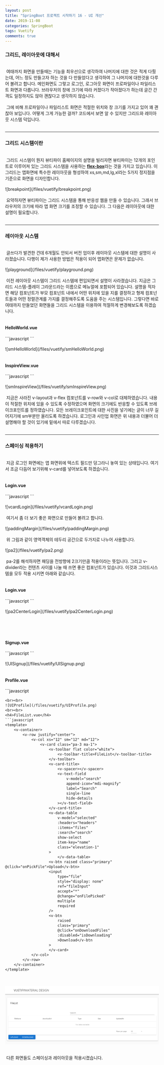 ```yaml
---
layout: post
title: "SpringBoot 프로젝트 시작하기 16 - UI 개선"
date: 2019-11-08
categories: SpringBoot
tags: Vuetify
comments: true
---
```

<div style="display:none;">
전체적인 ui 개선
</div>
<h3>그리드, 레이아웃에 대해서</h3>
<br>
&nbsp;여태까지 화면을 만들때는 기능을 최우선으로 생각하여 나머지에 대한 것은 적게 다뤘는데, 어느 정도 만들고자 하는 것을 다 만들었다고 생각하여 그 나머지에 대한것을 다루어 볼려고 합니다. 메인화면도 그렇고 로그인, 로그아웃 화면이 프로파일이나 파일리스트 화면과 다릅니다. 브라우저의 창에 크기에 따라 커졌다가 작아졌다가 하는데 글간 간격도 일정하지도 않아 괜찮다고 생각하지 않습니다.
<br><br>
&nbsp;그에 비해 프로파일이나 파일리스트 화면은 적절한 위치와 창 크기를 가지고 있어 꽤 괜찮아 보입니다. 어떻게 그게 가능한 걸까? 코드에서 보면 알 수 있지만 그리드와 레이아웃 시스템 덕입니다. 
<br><br>
<hr class="divider">
<h3>그리드 시스템이란</h3>
<br>
&nbsp;그리드 시스템이 뭔지 뷰티파이 홈페이지의 설명을 빌리자면 뷰티파이는 12개의 포인트로 이루어져 있는 그리드 시스템을 사용하는 <b><a href="https://vuetifyjs.com/en/components/grids#grid-system">flex-box</a></b>라는 것을 가지고 있습니다. 이 그리드는 앱화면에 특수한 레이아웃을 형성하여 xs,sm,md,lg,xl라는 5가지 정지점을 기준으로 화면을 디자인합니다.
<br><br>
![breakpoint](/files/vuetify/breakpoint.png)
<br><br>
&nbsp;요약하자면 뷰티파이는 그리드 시스템을 통해 반응성 웹을 만들 수 있습니다. 그래서 브라우저의 크기에 따라 앱 화면 크기를 조정할 수 있습니다. 그 다음은 레이아웃에 대한 설명이 필요합니다.
<br><br>
<hr class="divider">
<h3>레이아웃 시스템</h3>
<br>
&nbsp;글쓰다가 발견한 건데 6개월도 안되서 버전 업이후 레이아웃 시스템에 대한 설명이 사라졌습니다. 다행이 제가 사용한 방법은 적용이 되어 앱화면은 문제가 없습니다.
<br><br>
![playground](/files/vuetify/playground.png)
<br><br>
&nbsp;이전 레이아웃 시스템이 그리드 시스템에 편입되면서 설명이 사라졌습니다. 지금은 그리드 시스템-플레이 그라운드라는 이름으로 메뉴얼에 포함되어 있습니다. 설명을 적자면 해당 컴포넌트가 부모 컴포넌트 내에서 어떤 위치에 있을 지를 결정하고 형제 컴포넌트들과 어떤 정렬관계를 가지를 결정해주도록 도움을 주는 시스템입니다. 그렇다면 바로 여태까지 만들었던 화면들을 그리드 시스템을 이용하여 적절하게 변경해보도록 하겠습니다.
<br><br>
<h4>HelloWorld.vue</h4>
```javascript
<template>
  <v-container>
    <v-row align="start" justify="center">
      <v-col xs="12" sm="6" md="6">
        <v-col xs="12">
          <v-img :src="require('../assets/logo.svg')" class="my-3" contain height="200"></v-img>
        </v-col>

        <v-col class="mb-4">
          <h1 class="display-2 font-weight-bold mb-3">Welcome to Vuetify</h1>
          <p class="subheading font-weight-regular">
            For help and collaboration with other Vuetify developers,
            <br />please join our online
            <a
              href="https://community.vuetifyjs.com"
              target="_blank"
            >Discord Community</a>
          </p>
        </v-col>

        <v-col class="mb-5" xs="12">
          <h2 class="headline font-weight-bold mb-3">What's next?</h2>

          <v-layout justify-center>
            <a
              v-for="(next, i) in whatsNext"
              :key="i"
              :href="next.href"
              class="subheading mx-3"
              target="_blank"
            >{{ next.text }}</a>
          </v-layout>
        </v-col>

        <v-col class="mb-5" xs="12">
          <h2 class="headline font-weight-bold mb-3">Important Links</h2>

          <v-layout justify-center>
            <a
              v-for="(link, i) in importantLinks"
              :key="i"
              :href="link.href"
              class="subheading mx-3"
              target="_blank"
            >{{ link.text }}</a>
          </v-layout>
        </v-col>

        <v-col class="mb-5" xs="12">
          <h2 class="headline font-weight-bold mb-3">Ecosystem</h2>

          <v-layout justify-center>
            <a
              v-for="(eco, i) in ecosystem"
              :key="i"
              :href="eco.href"
              class="subheading mx-3"
              target="_blank"
            >{{ eco.text }}</a>
          </v-layout>
        </v-col>
      </v-col>
    </v-row>
  </v-container>
</template>
```
<br><br>
![smHelloWorld](/files/vuetify/smHelloWorld.png)
<br><br>
<h4>InspireView.vue</h4>
```javascript
<template>
  <v-row align="center" justify="center">
    <v-col align="center">
        <img src="../assets/logo.svg" alt="Vuetify.js" class="mb-5" />
        <blockquote class="text-xs-center">
          &#8220;First, solve the problem. Then, write the code.&#8221;
          <footer>
            <small>
              <em>&mdash;John Johnson</em>
            </small>
          </footer>
        </blockquote>
    </v-col>
  </v-row>
</template>
```
<br><br>
![smInspireView](/files/vuetify/smInspireView.png)
<br><br>
&nbsp;지금은 사라진 v-layout과 v-flex 컴포넌트를 v-row와 v-col로 대체하였습니다. 내용이 적절한 위치에 있을 수 있도록 수정하였으며 화면의 크기에도 반응할 수 있도록 브레이크포인트를 정하였습니다. 모든 브레이크포인트에 대한 사진을 넣기에는 글이 너무 길어지기에 sm부분만 올리도록 하겠습니다.
로그인과 사인업 화면은 위 내용과 더불어 더 설명해야 할 것이 있기에 밑에서 따로 다루겠습니다.
<br><br>
<hr class="divider">
<h3>스페이싱 적용하기</h3>
<br>
<div style="display:none;">
우선 카드 와 텍스트 필드로 작성
스페이싱의 필요성 설명
스페이싱 설명
스페이싱 적용
</div>
&nbsp;지금 로그인 화면에는 앱 화면위에 텍스트 필드만 덩그라니 놓여 있는 상태입니다. 여기서 조금 다듬어 보기위해 v-card를 넣어보도록 하겠습니다.
<br><br>
<h4>Login.vue</h4>
```javascript
<template>
  <v-form>
    <v-container>
      <v-row>
        <v-col xs="12" sm="6" md="6">
        <v-card>  
          <v-text-field v-model="email" :rules="emailRules" label="E-mail" required></v-text-field>
          <v-text-field
            v-model="password"
            :rules="passwordRules"
            :counter="8"
            type="password"
            label="Password"
            required
          ></v-text-field>
          <v-btn @click="onLogin">Login</v-btn>
        </v-card>
        </v-col>     
      </v-row>
    </v-container>
  </v-form>
</template>
```
<br><br>
![vcardLogin](/files/vuetify/vcardLogin.png)
<br><br>
&nbsp;여기서 좀 더 보기 좋은 화면으로 만들어 볼려고 합니다.
<br><br>
![paddingMargin](/files/vuetify/paddingMargin.png)
<br><br>
&nbsp;위 그림과 같이 영역객체의 테두리 공간으로 두가지로 나누어 사용합니다. 
<br><br>
![pa2](/files/vuetify/pa2.png)
<br><br>
&nbsp;pa-2를 해석하자면 패딩을 전방향에 2크기만큼 적용이라는 뜻입니다. 그리고 v-divider라는 컨텐츠 사이를 나눌 때 쓰면 좋은 컴포넌트가 있습니다. 이것과 그리드시스템을 모두 적용 시키면 아래와 같습니다.
<br><br>
<h4>Login.vue</h4>
```javascript
<template>
  <v-form>
    <v-container>
      <v-row justify="center">
        <v-col xs="12" sm="6" md="6">
          <v-card class="pa-3">
            <v-subheader>Login</v-subheader>
            <v-divider :inset="false"></v-divider>
            <v-text-field v-model="email" :rules="emailRules" label="E-mail" required></v-text-field>
            <v-text-field
              v-model="password"
              :rules="passwordRules"
              :counter="8"
              type="password"
              label="Password"
              required
            ></v-text-field>
            <v-btn @click="onLogin">Login</v-btn>
          </v-card>
        </v-col>
      </v-row>
    </v-container>
  </v-form>
</template>
```
<br><br>
![pa2CenterLogin](/files/vuetify/pa2CenterLogin.png)
<br><br>

<br><br>
<h4>Signup.vue</h4>
```javascript
<template>
	<v-form>
		<v-container>
			<v-row justify="center">
				<v-col xs="12" sm="6" md="6">
					<v-card class="pa-3">
						<v-subheader>Signup</v-subheader>
						<v-divider :inset="false"></v-divider>
						<v-text-field
							v-model="email"
							:rules="emailRules"
							label="E-mail"
							required
						></v-text-field>
						<v-text-field
							v-model="password"
							:rules="passwordRules"
							:counter="8"
							type="password"
							label="Password"
							required
						></v-text-field>
						<v-btn @click="onSignup">Signup</v-btn>
					</v-card>
				</v-col>
			</v-row>
		</v-container>
	</v-form>
</template>
```
<br><br>
![UISignup](/files/vuetify/UISignup.png)
<br><br>
<h4>Profile.vue</h4>
```javascript
<template>
	<v-container>
		<v-row justify="center">
			<v-col xs="12" sm="6" md="6">
				<v-card class="pa-3 ma-1">
					<div class="headline">
						<v-layout align-center justify-start>{{ avatarText }}</v-layout>
						<v-divider></v-divider>
						<v-layout class="pa-3" align-center justify-center>
							<v-avatar :tile="true" :size="300" color="grey lighten-4">
								<img :src="imageUrl" alt="avatar" />
							</v-avatar>
						</v-layout>
						<v-btn raised class="primary" @click="onPickFile">Upload</v-btn>
						<input
							type="file"
							style="display: none"
							ref="fileInput"
							accept="image/*"
							@change="onFilePicked"
						/>
					</div>
				</v-card>
			</v-col>

			<v-col xs="12" sm="6" md="6">
				<v-card class="pa-3 ma-1">
					<div class="headline">
						<v-layout align-center justify-start>{{ profileText }}</v-layout>
						<v-divider></v-divider>
					</div>
					<v-form class="pa-3" ref="form">
						<v-text-field
							label="Email"
							v-model="email"
							:disabled="true"
						></v-text-field>
						<v-text-field label="Name" v-model="profile.name"></v-text-field>
						<v-text-field label="Bio" v-model="profile.bio"></v-text-field>
						<v-text-field
							label="Company"
							v-model="profile.company"
						></v-text-field>
						<v-text-field
							label="Address"
							v-model="profile.address"
						></v-text-field>
						<v-btn color="primary" @click="onEditProfile">Edit</v-btn>
					</v-form>
				</v-card>
			</v-col>
		</v-row>
	</v-container>
</template>

```
<br><br>
![UIProfile](/files/vuetify/UIProfile.png)
<br><br>
<h4>FileList.vue</h4>
```javascript
<template>
	<v-container>
		<v-row justify="center">
			<v-col xs="12" sm="12" md="12">
				<v-card class="pa-3 ma-1">
					<v-toolbar flat color="white">
						<v-toolbar-title>FileList</v-toolbar-title>
					</v-toolbar>
					<v-card-title>
						<v-spacer></v-spacer>
						<v-text-field
							v-model="search"
							append-icon="mdi-magnify"
							label="Search"
							single-line
							hide-details
						></v-text-field>
					</v-card-title>
					<v-data-table
						v-model="selected"
						:headers="headers"
						:items="files"
						:search="search"
						show-select
						item-key="name"
						class="elevation-1"
					>
						</v-data-table>
					<v-btn raised class="primary" @click="onPickFile">Upload</v-btn>
					<input
						type="file"
						style="display: none"
						ref="fileInput"
						accept="*"
						@change="onFilePicked"
						multiple
						required
					/>
					<v-btn
						raised
						class="primary"
						@click="onDownloadFiles"
						:disabled="isDownloading"
						>Download</v-btn
					>
					</v-card>
			</v-col>
		</v-row>
	</v-container>
</template>
```
<br><br>
![UIFileList](/files/vuetify/UIFileList.png)
<br><br>

&nbsp;다른 화면들도 스페이싱과 레이아웃을 적용시켰습니다.